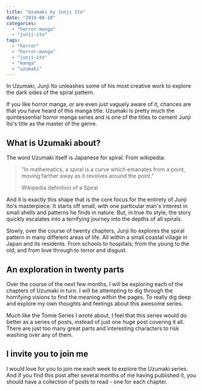 ```yaml
---
title: "Uzumaki by Junji Ito"
date: "2019-08-10"
categories: 
  - "horror-manga"
  - "junji-ito"
tags: 
  - "horror"
  - "horror-manga"
  - "junji-ito"
  - "manga"
  - "uzumaki"
---
```


In Uzumaki, Junji Ito unleashes some of his most creative work to explore the dark sides of the spiral pattern.

If you like horror manga, or are even just vaguely aware of it, chances are that you have heard of this manga title. Uzumaki is pretty much the quintessential horror manga series and is one of the titles to cement Junji Ito's title as the master of the genre.

## What is Uzumaki about?

The word Uzumaki itself is Japanese for spiral. From wikipedia:

> "In mathematics, a spiral is a curve which emanates from a point, moving farther away as it revolves around the point."
> 
> Wikipedia definition of a Spiral

And it is exactly this shape that is the core focus for the entirety of Junji Ito's masterpiece. It starts off small, with one particular man's interest in small shells and patterns he finds in nature. But, in true Ito style, the story quickly escalates into a terrifying journey into the depths of all spirals.

Slowly, over the course of twenty chapters, Junji Ito explores the spiral pattern in many different areas of life. All within a small coastal village in Japan and its residents. From schools to hospitals; from the young to the old; and from love through to terror and disgust.

## An exploration in twenty parts

Over the course of the next few months, I will be exploring each of the chapters of Uzumaki in turn. I will be attempting to dig through the horrifying visions to find the meaning within the pages. To really dig deep and explore my own thoughts and feelings about this awesome series.

Much like the Tomie Series I wrote about, I feel that this series would do better as a series of posts, instead of just one huge post covering it all. There are just too many great parts and interesting characters to risk washing over any of them.

## I invite you to join me

I would love for you to join me each week to explore the Uzumaki series. And if you find this post after several months of me having published it, you should have a collection of posts to read - one for each chapter.
